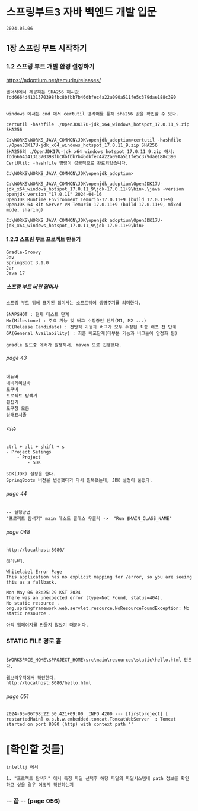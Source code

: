 # 스프링부트3 자바 백엔드 개발 입문

```
2024.05.06
```

## 1장 스프링 부트 시작하기


### 1.2 스프링 부트 개발 환경 설정하기

https://adoptium.net/temurin/releases/



```
벤더사에서 제공하는 SHA256 해시값
fdd6664d4131370398fbc8bfbb7b46dbfec4a22a090a511fe5c379dae188c390


windows 에서는 cmd 에서 certutil 명려어를 통해 sha256 값을 확인할 수 있다.

certutil -hashfile ./OpenJDK17U-jdk_x64_windows_hotspot_17.0.11_9.zip SHA256

C:\WORKS\WORKS_JAVA_COMMON\JDK\openjdk_adoptium>certutil -hashfile ./OpenJDK17U-jdk_x64_windows_hotspot_17.0.11_9.zip SHA256
SHA256의 ./OpenJDK17U-jdk_x64_windows_hotspot_17.0.11_9.zip 해시:
fdd6664d4131370398fbc8bfbb7b46dbfec4a22a090a511fe5c379dae188c390
CertUtil: -hashfile 명령이 성공적으로 완료되었습니다.

C:\WORKS\WORKS_JAVA_COMMON\JDK\openjdk_adoptium>
```

```
C:\WORKS\WORKS_JAVA_COMMON\JDK\openjdk_adoptium\OpenJDK17U-jdk_x64_windows_hotspot_17.0.11_9\jdk-17.0.11+9\bin>.\java -version
openjdk version "17.0.11" 2024-04-16
OpenJDK Runtime Environment Temurin-17.0.11+9 (build 17.0.11+9)
OpenJDK 64-Bit Server VM Temurin-17.0.11+9 (build 17.0.11+9, mixed mode, sharing)

C:\WORKS\WORKS_JAVA_COMMON\JDK\openjdk_adoptium\OpenJDK17U-jdk_x64_windows_hotspot_17.0.11_9\jdk-17.0.11+9\bin>
```



#### 1.2.3 스프링 부트 프로젝트 만들기 

```
Gradle-Groovy
Jav
SpringBoot 3.1.0
Jar
Java 17
```


##### 스프링 부트 버전 접미사
```
스프링 부트 뒤에 표기된 접미사는 소프트웨어 생명주기를 의미한다.

SNAPSHOT : 현재 테스트 단계
Mx(Milestone) : 주요 기능 및 버그 수정중인 단계(M1, M2 ...)
RC(Release Candidate) : 전반적 기능과 버그가 모두 수정된 최종 배포 전 단계
GA(General Availability) : 최종 배포단계(대부분 기능과 버그들이 안정화 됨)
```


```
gradle 빌드중 에러가 발생해서, maven 으로 진행했다.
```

###### page 43
```
메뉴바
네비게이션바
도구바
프로젝트 탐색기
편집기
도구창 모음
상태표시줄
```

###### 이슈
```
ctrl + alt + shift + s 
- Project Setings
    - Project
        - SDK 

SDK(JDK) 설정을 한다.
SpringBoots 버전을 변경했다가 다시 원복했는데, JDK 설정이 풀렸다.
```


###### page 44
```
-- 실행방법
"프로젝트 탐색기" main 메소드 클래스 우클릭 ->  "Run $MAIN_CLASS_NAME" 
```


###### page 048
```
http://localhost:8080/

에러난다.

Whitelabel Error Page
This application has no explicit mapping for /error, so you are seeing this as a fallback.

Mon May 06 08:25:29 KST 2024
There was an unexpected error (type=Not Found, status=404).
No static resource .
org.springframework.web.servlet.resource.NoResourceFoundException: No static resource .

아직 웹페이지를 만들지 않았기 때문이다.
```

### STATIC FILE 경로 홈
```

$WORKSPACE_HOME\$PROJECT_HOME\src\main\resources\static\hello.html 만든다.

웹브라우져에서 확인한다.
http://localhost:8080/hello.html

```


###### page 051
```
2024-05-06T08:22:50.421+09:00  INFO 4200 --- [firstproject] [  restartedMain] o.s.b.w.embedded.tomcat.TomcatWebServer  : Tomcat started on port 8080 (http) with context path ''
```


# [확인할 것들]
```
intellij 에서

1. "프로젝트 탐색기" 에서 특정 파일 선택후 해당 파일의 파일시스템내 path 정보를 확인하고 싶을 경우 어떻게 확인하는지

```


### -- 끝 -- (page 056)
